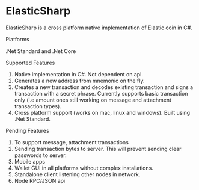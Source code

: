 # ElasticSharp
ElasticSharp is a cross platform native implementation of Elastic coin in C#.

Platforms

.Net Standard and .Net Core

Supported Features

1. Native implementation in C#. Not dependent on api.
2. Generates a new address from mnemonic on the fly.
3. Creates a new transaction and decodes existing transaction and signs a transaction with a secret phrase. Currently supports basic transaction only (i.e amount ones still working on message and attachment transaction types).
4. Cross platform support (works on mac, linux and windows). Built using .Net Standard. 

Pending Features

1. To support message, attachment transactions
2. Sending transaction bytes to server. This will prevent sending clear passwords to server.
3. Mobile apps
4. Wallet GUI in all platforms without complex installations.
5. Standalone client listening other nodes in network.
6. Node RPC/JSON api 
